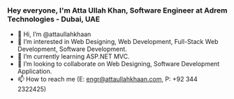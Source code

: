 ### Hey everyone, I'm Atta Ullah Khan, Software Engineer at Adrem Technologies - Dubai, UAE

- 👋 Hi, I’m @attaullahkhaan
- 👀 I’m interested in Web Designing, Web Development, Full-Stack Web Development, Software Development.
- 🌱 I’m currently learning ASP.NET MVC.
- 💞️ I’m looking to collaborate on Web Designing, Software Development Application. 
- 📫 How to reach me (E: engr@attaullahkhaan.com, P: +92 344 2322425)

<!---
attaullahkhaan/attaullahkhaan is a ✨ special ✨ repository because its `README.md` (this file) appears on your GitHub profile.
You can click the Preview link to take a look at your changes.
--->
